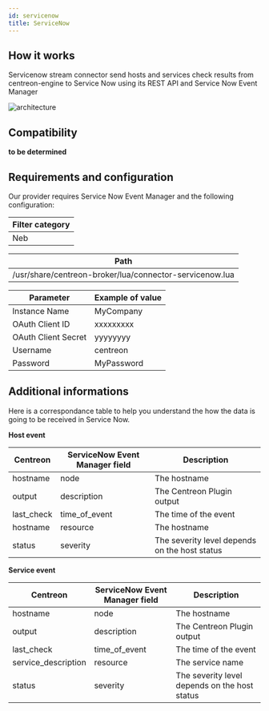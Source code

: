 ```yaml
---
id: servicenow
title: ServiceNow
---
```


## How it works

Servicenow stream connector send hosts and services check results from
centreon-engine to Service Now using its REST API and Service Now Event Manager

![architecture](../../../assets/integrations/stream-connectors/sc-service-now-architecture.png)

## Compatibility

**to be determined**

## Requirements and configuration

Our provider requires Service Now Event Manager and the following configuration:

| Filter category |
| --------------- |
| Neb             |

| Path                                                    |
| ------------------------------------------------------- |
| /usr/share/centreon-broker/lua/connector-servicenow.lua |

| Parameter           | Example of value |
| ------------------- | ---------------- |
| Instance Name       | MyCompany        |
| OAuth Client ID     | xxxxxxxxx        |
| OAuth Client Secret | yyyyyyyy         |
| Username            | centreon         |
| Password            | MyPassword       |

## Additional informations

Here is a correspondance table to help you understand the how the data is going
to be received in Service Now.

**Host event**

| Centreon    | ServiceNow Event Manager field | Description                                   |
| ----------- | ------------------------------ | --------------------------------------------- |
| hostname    | node                           | The hostname                                  |
| output      | description                    | The Centreon Plugin output                    |
| last\_check | time\_of\_event                | The time of the event                         |
| hostname    | resource                       | The hostname                                  |
| status      | severity                       | The severity level depends on the host status |

**Service event**

| Centreon             | ServiceNow Event Manager field | Description                                   |
| -------------------- | ------------------------------ | --------------------------------------------- |
| hostname             | node                           | The hostname                                  |
| output               | description                    | The Centreon Plugin output                    |
| last\_check          | time\_of\_event                | The time of the event                         |
| service\_description | resource                       | The service name                              |
| status               | severity                       | The severity level depends on the host status |
